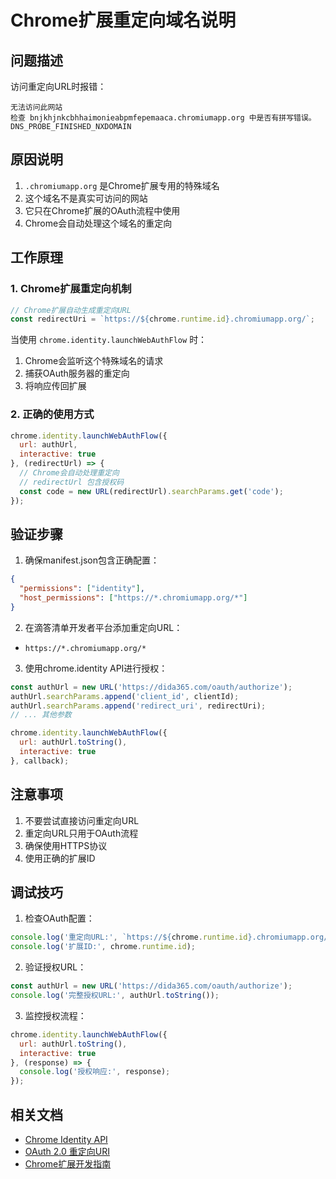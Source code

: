 # Chrome扩展重定向域名说明

## 问题描述
访问重定向URL时报错：
```
无法访问此网站
检查 bnjkhjnkcbhhaimonieabpmfepemaaca.chromiumapp.org 中是否有拼写错误。
DNS_PROBE_FINISHED_NXDOMAIN
```

## 原因说明
1. `.chromiumapp.org` 是Chrome扩展专用的特殊域名
2. 这个域名不是真实可访问的网站
3. 它只在Chrome扩展的OAuth流程中使用
4. Chrome会自动处理这个域名的重定向

## 工作原理

### 1. Chrome扩展重定向机制
```javascript
// Chrome扩展自动生成重定向URL
const redirectUri = `https://${chrome.runtime.id}.chromiumapp.org/`;
```

当使用 `chrome.identity.launchWebAuthFlow` 时：
1. Chrome会监听这个特殊域名的请求
2. 捕获OAuth服务器的重定向
3. 将响应传回扩展

### 2. 正确的使用方式
```javascript
chrome.identity.launchWebAuthFlow({
  url: authUrl,
  interactive: true
}, (redirectUrl) => {
  // Chrome会自动处理重定向
  // redirectUrl 包含授权码
  const code = new URL(redirectUrl).searchParams.get('code');
});
```

## 验证步骤
1. 确保manifest.json包含正确配置：
```json
{
  "permissions": ["identity"],
  "host_permissions": ["https://*.chromiumapp.org/*"]
}
```

2. 在滴答清单开发者平台添加重定向URL：
- `https://*.chromiumapp.org/*`

3. 使用chrome.identity API进行授权：
```javascript
const authUrl = new URL('https://dida365.com/oauth/authorize');
authUrl.searchParams.append('client_id', clientId);
authUrl.searchParams.append('redirect_uri', redirectUri);
// ... 其他参数

chrome.identity.launchWebAuthFlow({
  url: authUrl.toString(),
  interactive: true
}, callback);
```

## 注意事项
1. 不要尝试直接访问重定向URL
2. 重定向URL只用于OAuth流程
3. 确保使用HTTPS协议
4. 使用正确的扩展ID

## 调试技巧
1. 检查OAuth配置：
```javascript
console.log('重定向URL:', `https://${chrome.runtime.id}.chromiumapp.org/`);
console.log('扩展ID:', chrome.runtime.id);
```

2. 验证授权URL：
```javascript
const authUrl = new URL('https://dida365.com/oauth/authorize');
console.log('完整授权URL:', authUrl.toString());
```

3. 监控授权流程：
```javascript
chrome.identity.launchWebAuthFlow({
  url: authUrl.toString(),
  interactive: true
}, (response) => {
  console.log('授权响应:', response);
});
```

## 相关文档
- [Chrome Identity API](https://developer.chrome.com/docs/extensions/reference/identity/)
- [OAuth 2.0 重定向URI](https://tools.ietf.org/html/rfc6749#section-3.1.2)
- [Chrome扩展开发指南](https://developer.chrome.com/docs/extensions/mv3/) 